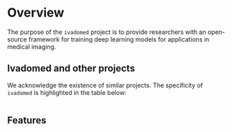 # Overview

The purpose of the `ivadomed` project is to provide researchers
with an open-source framework for training deep learning models for
applications in medical imaging.


## Ivadomed and other projects

We acknowledge the existence of similar projects. The specificity of `ivadomed`
is highlighted in the table below:

``` warning:: Not Implemented
```

## Features
